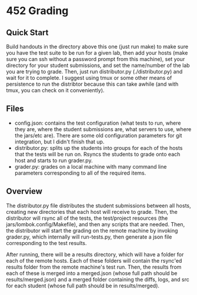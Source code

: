 # 452 Grading

## Quick Start
Build handouts in the directory above this one (just run make) to make sure you have the test suite to be run for a given lab, then add your hosts (make sure you can ssh without a password prompt from this machine), set your directory for your student submissions, and set the name/number of the lab you are trying to grade. Then, just run distributor.py (./distributor.py) and wait for it to complete. I suggest using tmux or some other means of persistence to run the distribtor because this can take awhile (and with tmux, you can check on it conveniently).

## Files
- config.json: contains the test configuration (what tests to run, where they are, where the student submissions are, what servers to use, where the jars/etc are). There are some old configuration parameters for git integration, but I didn't finish that up.
- distributor.py: splits up the students into groups for each of the hosts that the tests will be run on. Rsyncs the students to grade onto each host and starts to run grader.py.
- grader.py: grades on a local machine with many command line parameters corresponding to all of the required items.

## Overview
The distributor.py file distributes the student submissions between all hosts, creating new directories that each host will receive to grade. Then, the distributor will rsync all of the tests, the test/project resources (the jars/lombok.config/Makefile), and then any scripts that are needed. Then, the distributor will start the grading on the remote machine by invoking grader.py, which internally will run-tests.py, then generate a json file corresponding to the test results. 

After running, there will be a results directory, which will have a folder for each of the remote hosts. Each of these folders will contain the rsync'ed results folder from the remote machine's test run. Then, the results from each of these is merged into a merged.json (whose full path should be results/merged.json) and a merged folder containing the diffs, logs, and src for each student (whose full path should be in results/merged).
